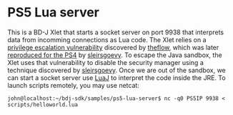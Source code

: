 # PS5 Lua server
This is a BD-J Xlet that starts a socket server on port 9938 that interprets
data from incomming connections as Lua code. The Xlet relies on a 
[privilege escalation vulnerability][h1] discovered by [theflow][theflow],
which was later [reproduced for the PS4][insp1] by [sleirsgoevy][sleirsgoevy].
To escape the Java sandbox, the Xlet uses that vulnerability to disable the
security manager using a technique discovered by [sleirsgoevy][insp2].
Once we are out of the sandbox, we can start a socket server use [LuaJ][luaj]
to interpret the code inside the JRE. To launch scripts remotely, you may use
netcat:
```console
john@localhost:~/bdj-sdk/samples/ps5-lua-server$ nc -q0 PS5IP 9938 < scripts/helloworld.lua
```

[h1]: https://hackerone.com/reports/1379975
[insp1]: https://github.com/sleirsgoevy/bd-jb
[insp2]: https://github.com/sleirsgoevy/bd-jb/tree/ps5
[sleirsgoevy]: https://github.com/sleirsgoevy
[theflow]: https://github.com/TheOfficialFloW
[luaj]: https://github.com/luaj/luaj
